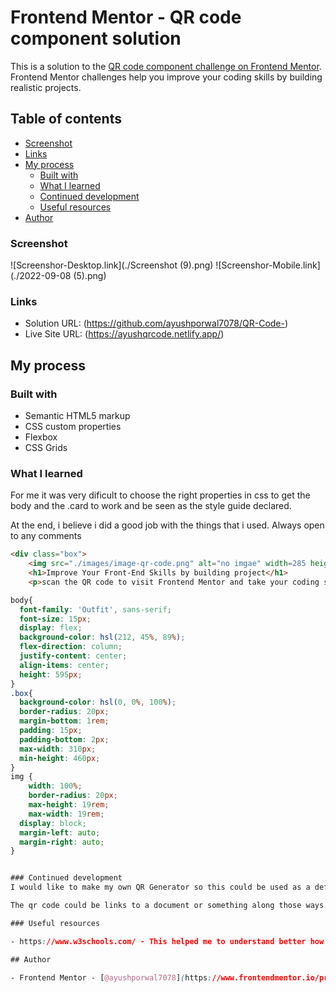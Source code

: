 # Frontend Mentor - QR code component solution

This is a solution to the [QR code component challenge on Frontend Mentor](https://www.frontendmentor.io/challenges/qr-code-component-iux_sIO_H). Frontend Mentor challenges help you improve your coding skills by building realistic projects. 

## Table of contents


  - [Screenshot](#screenshot)
  - [Links](#links)
- [My process](#my-process)
  - [Built with](#built-with)
  - [What I learned](#what-i-learned)
  - [Continued development](#continued-development)
  - [Useful resources](#useful-resources)
- [Author](#author)


### Screenshot

![Screenshor-Desktop.link](./Screenshot (9).png)
![Screenshor-Mobile.link](./2022-09-08 (5).png)


### Links

- Solution URL: (https://github.com/ayushporwal7078/QR-Code-)
- Live Site URL: (https://ayushqrcode.netlify.app/)

## My process

### Built with

- Semantic HTML5 markup
- CSS custom properties
- Flexbox
- CSS Grids


### What I learned

For me it was very dificult to choose the right properties in css to get the body and the .card to work and be seen as the style guide declared.

At the end, i believe i did a good job with the things that i used. Always open to any comments

```html
<div class="box">
    <img src="./images/image-qr-code.png" alt="no imgae" width=285 height=285>
    <h1>Improve Your Front-End Skills by building project</h1>
    <p>scan the QR code to visit Frontend Mentor and take your coding skill to next level!</p>
```
```css
body{
  font-family: 'Outfit', sans-serif;
  font-size: 15px;
  display: flex;
  background-color: hsl(212, 45%, 89%);
  flex-direction: column;
  justify-content: center;
  align-items: center;
  height: 595px;
}
.box{
  background-color: hsl(0, 0%, 100%);
  border-radius: 20px;
  margin-bottom: 1rem;
  padding: 15px;
  padding-bottom: 2px;
  max-width: 310px;
  min-height: 460px;
}
img {
	width: 100%;
	border-radius: 20px;
	max-height: 19rem;
	max-width: 19rem;
  display: block;
  margin-left: auto;
  margin-right: auto;
}


### Continued development
I would like to make my own QR Generator so this could be used as a default template.

The qr code could be links to a document or something along those ways. Going to think about something useful that could come in handy.

### Useful resources

- https://www.w3schools.com/ - This helped me to understand better how to use flexbox.

## Author

- Frontend Mentor - [@ayushporwal7078](https://www.frontendmentor.io/profile/ayushporwal7078)

